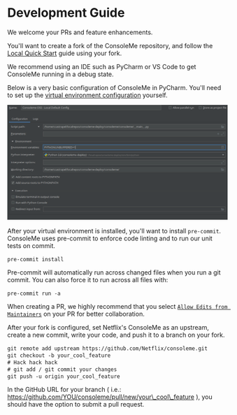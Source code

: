 # Development Guide

We welcome your PRs and feature enhancements. 

You'll want to create a fork of the ConsoleMe repository, and follow the [Local Quick Start](../quick-start/local-development.md) guide using your fork. 

We recommend using an IDE such as PyCharm or VS Code to get ConsoleMe running in a debug state.

Below is a very basic configuration of ConsoleMe in PyCharm. You'll need to set up the [virtual environment configuration](https://www.jetbrains.com/help/pycharm/creating-virtual-environment.html) yourself.

![](../.gitbook/assets/image%20%2810%29.png)

After your virtual environment is installed, you'll want to install `pre-commit`. ConsoleMe uses pre-commit to enforce code linting and to run our unit tests on commit.

```text
pre-commit install
```

Pre-commit will automatically run across changed files when you run a git commit. You can also force it to run across all files with: 

```text
pre-commit run -a
```

When creating a PR, we highly recommend that you select [`Allow Edits from Maintainers`](https://docs.github.com/en/github/collaborating-with-issues-and-pull-requests/allowing-changes-to-a-pull-request-branch-created-from-a-fork) on your PR for better collaboration.

After your fork is configured, set Netflix's ConsoleMe as an upstream, create a new commit, write your code, and push it to a branch on your fork.

```text
git remote add upstream https://github.com/Netflix/consoleme.git
git checkout -b your_cool_feature
# Hack hack hack
# git add / git commit your changes
git push -u origin your_cool_feature
```

In the GitHub URL for your branch \( i.e.: https://github.com/YOU/consoleme/pull/new/your\_cool\_feature \), you should have the option to submit a pull request.

